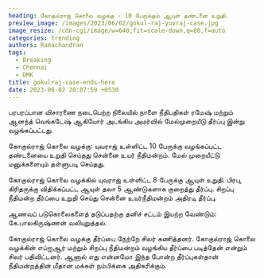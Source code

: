 ```yaml
---
heading: கோகுல்ராஜ் கொலை வழக்கு - 10 பேருக்கும் ஆயுள் தண்டனை உறுதி.
preview_image: /images/2023/06/02/gokul-raj-yuvraj-case.jpg
image_resize: /cdn-cgi/image/w=640,fit=scale-down,q=80,f=auto
categories: trending
authors: Ramachandran
tags:
  - Breaking
  - Chennai
  - DMK
title: gokulraj-case-ends-here
date: 2023-06-02 20:07:59 +0530
---
```



பரபரப்பான விசாரணை நடைபெற்ற நிலையில் நாளை நீதிபதிகள் ரமேஷ் மற்றும் ஆனந்த் வெங்கடேஷ் ஆகியோர் அடங்கிய அமர்வில் மேல்முறையீடு தீர்ப்பு இன்று வழங்கப்பட்டது.

கோகுல்ராஜ் கொலை வழக்கு: யுவராஜ் உள்ளிட்ட 10 பேருக்கு வழங்கப்பட்ட தண்டனையை உறுதி செய்தது சென்னை உயர் நீதிமன்றம். மேல் முறையீட்டு மனுக்களையும் தள்ளுபடி செய்தது.

கோகுல்ராஜ் கொலை வழக்கில் யுவராஜ் உள்ளிட்ட 8 பேருக்கு ஆயுள் உறுதி. பிரபு, கிரிதருக்கு விதிக்கப்பட்ட ஆயுள் தலா 5 ஆண்டுகளாக குறைத்து தீர்ப்பு. சிறப்பு நீதிமன்ற தீர்ப்பை உறுதி செய்து சென்னை உயர்நீதிமன்றம் அதிரடி தீர்ப்பு. 

ஆணவப் படுகொலைகளைத் தடுப்பதற்கு தனிச் சட்டம் இயற்ற வேண்டும்: கே.பாலகிருஷ்ணன் வலியுறுத்தல்.

கோகுல்ராஜ் கொலை வழக்கு தீர்ப்பை நேற்றே சிலர் கணித்தனர். கோகுல்ராஜ் கொலை வழக்கின் எப்ஐஆர் மற்றும் சிறப்பு நீதிமன்றம் வழங்கிய தீர்ப்பை படித்தேன் என்றும் சிலர் பதிவிட்டனர். ஆனால் எது என்னமோ  இந்த போன்ற தீர்ப்புகள்தான் நீதிமன்றத்தின் மீதான மக்கள் நம்பிக்கை அதிகரிக்கும்.